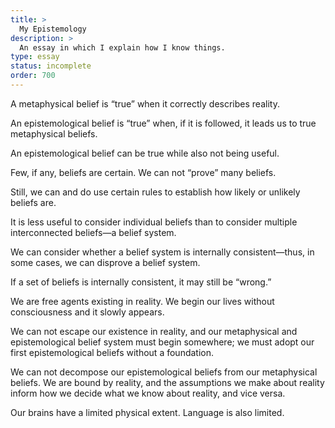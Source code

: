 ```yaml
---
title: >
  My Epistemology
description: >
  An essay in which I explain how I know things.
type: essay
status: incomplete
order: 700
---
```


A metaphysical belief is “true” when it correctly describes reality.

An epistemological belief is “true” when, if it is followed, it leads us to true metaphysical beliefs.

An epistemological belief can be true while also not being useful.

Few, if any, beliefs are certain.  We can not “prove” many beliefs.

Still, we can and do use certain rules to establish how likely or unlikely beliefs are.

It is less useful to consider individual beliefs than to consider multiple interconnected beliefs—a belief system.

We can consider whether a belief system is internally consistent—thus, in some cases, we can disprove a belief system.

If a set of beliefs is internally consistent, it may still be “wrong.”

We are free agents existing in reality.  We begin our lives without consciousness and it slowly appears.

We can not escape our existence in reality, and our metaphysical and epistemological belief system must begin somewhere; we must adopt our first epistemological beliefs without a foundation.

We can not decompose our epistemological beliefs from our metaphysical beliefs.  We are bound by reality, and the assumptions we make about reality inform how we decide what we know about reality, and vice versa.

Our brains have a limited physical extent.  Language is also limited.
